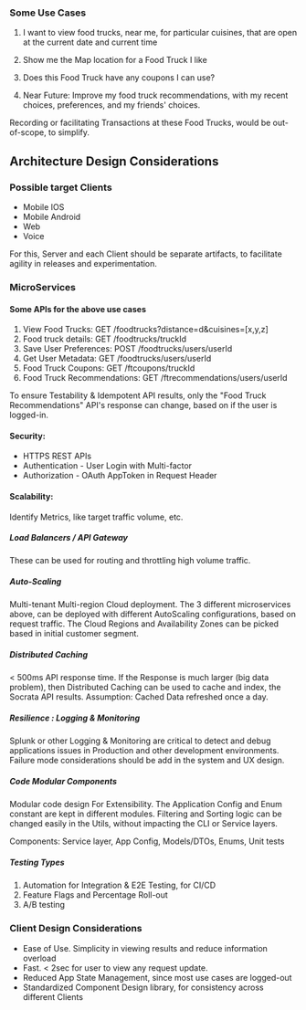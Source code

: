 ### Some Use Cases
1. I want to view food trucks, near me, for particular cuisines, that are open at the current date and current time
2. Show me the Map location for a Food Truck I like
3. Does this Food Truck have any coupons I can use?

4. Near Future: Improve my food truck recommendations, with my recent choices, preferences, and my friends' choices.

Recording or facilitating Transactions at these Food Trucks, would be out-of-scope, to simplify.

## Architecture Design Considerations
### Possible target Clients
- Mobile IOS
- Mobile Android
- Web
- Voice

For this, Server and each Client should be separate artifacts, to facilitate agility in releases and experimentation.

### MicroServices 

#### Some APIs for the above use cases
1. View Food Trucks: GET /foodtrucks?distance=d&cuisines=[x,y,z]
2. Food truck details: GET /foodtrucks/truckId
3. Save User Preferences: POST /foodtrucks/users/userId
4. Get User Metadata: GET /foodtrucks/users/userId
5. Food Truck Coupons: GET /ftcoupons/truckId
6. Food Truck Recommendations: GET /ftrecommendations/users/userId

To ensure Testability & Idempotent API results, 
only the "Food Truck Recommendations" API's response can change, based on if the user is logged-in.

#### Security:
- HTTPS REST APIs
- Authentication - User Login with Multi-factor
- Authorization - OAuth AppToken in Request Header

#### Scalability:
Identify Metrics, like target traffic volume, etc.

##### Load Balancers / API Gateway
These can be used for routing and throttling high volume traffic.

##### Auto-Scaling
Multi-tenant Multi-region Cloud deployment.
The 3 different microservices above, can be deployed with different AutoScaling configurations, based on request traffic.
The Cloud Regions and Availability Zones can be picked based in initial customer segment. 

##### Distributed Caching
< 500ms API response time.
If the Response is much larger (big data problem), then Distributed Caching can be used to cache and index, the Socrata API results. 
Assumption: Cached Data refreshed once a day.

##### Resilience : Logging & Monitoring
Splunk or other Logging & Monitoring are critical to detect and debug applications issues 
in Production and other development environments. 
Failure mode considerations should be add in the system and UX design.

##### Code Modular Components
Modular code design For Extensibility. The Application Config and Enum constant are kept in different modules.
Filtering and Sorting logic can be changed easily in the Utils, without impacting the CLI or Service layers.

Components: Service layer, App Config, Models/DTOs, Enums, Unit tests 

##### Testing Types
1. Automation for Integration & E2E Testing, for CI/CD
2. Feature Flags and Percentage Roll-out
3. A/B testing

### Client Design Considerations
- Ease of Use. Simplicity in viewing results and reduce information overload
- Fast. < 2sec for user to view any request update. 
- Reduced App State Management, since most use cases are logged-out
- Standardized Component Design library, for consistency across different Clients
